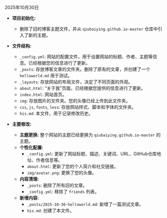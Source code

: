 2025年10月30日

- **项目初始化:**
  - 删除了旧的博客主题文件，并从 `qiubaiying.github.io-master` 仓库中引入了新的主题。

- **文件结构:**
  - `_config.yml`: 网站的配置文件，用于设置网站的标题、作者、主题等信息。已经根据您的信息进行了更新。
  - `_posts`: 存放博客文章的文件夹。删除了原有的文章，并创建了一个 `helloworld.md` 用于测试。
  - `_layouts`: 存放网站的布局文件，决定了不同页面的外观。
  - `about.html`: “关于我”页面，已经根据您提供的信息进行了更新。
  - `index.html`: 网站首页。
  - `img`: 存放图片的文件夹。您的头像已经上传到此文件夹。
  - `css`, `js`, `fonts`, `less`: 存放网站样式、脚本和字体的文件夹。
  - `his.md`: 本文件，用于记录修改历史。

- **主要修改:**
  - **主题更换:** 整个网站的主题已经更换为 `qiubaiying.github.io-master` 的主题。
  - **个性化配置:**
    - `_config.yml`: 更新了网站标题、描述、关键词、URL、GitHub仓库地址、作者信息等。
    - `about.html`: 更新了您的个人简介和社交链接。
    - `img/avatar.png`: 更换了您的头像。
  - **内容清理:**
    - `_posts`: 删除了所有旧的文章。
    - `_config.yml`: 移除了 `friends` 列表。
  - **新增内容:**
    - `_posts/2025-10-30-helloworld.md`: 新增了一篇测试文章。
    - `his.md`: 创建了本文件。
